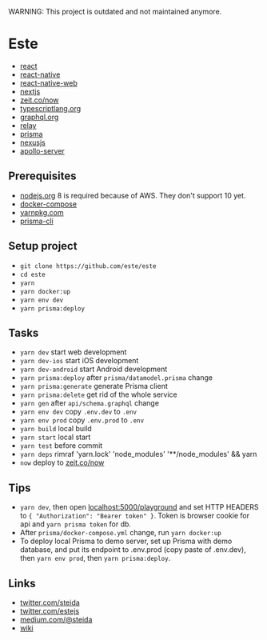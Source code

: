 WARNING: This project is outdated and not maintained anymore.

# Este

- [react](https://reactjs.org/)
- [react-native](https://facebook.github.io/react-native/)
- [react-native-web](https://github.com/necolas/react-native-web)
- [nextjs](https://nextjs.org/)
- [zeit.co/now](https://zeit.co/now)
- [typescriptlang.org](https://www.typescriptlang.org/)
- [graphql.org](https://graphql.org/)
- [relay](https://facebook.github.io/relay/)
- [prisma](https://www.prisma.io/)
- [nexusjs](https://nexus.js.org/)
- [apollo-server](https://www.apollographql.com/docs/apollo-server/)

## Prerequisites

- [nodejs.org](http://nodejs.org/) 8 is required because of AWS. They don't support 10 yet.
- [docker-compose](https://www.docker.com/products/docker-engine)
- [yarnpkg.com](https://yarnpkg.com/en/)
- [prisma-cli](https://www.prisma.io/docs/prisma-cli-and-configuration/using-the-prisma-cli-alx4/)

## Setup project

- `git clone https://github.com/este/este`
- `cd este`
- `yarn`
- `yarn docker:up`
- `yarn env dev`
- `yarn prisma:deploy`

## Tasks

- `yarn dev` start web development
- `yarn dev-ios` start iOS development
- `yarn dev-android` start Android development
- `yarn prisma:deploy` after `prisma/datamodel.prisma` change
- `yarn prisma:generate` generate Prisma client
- `yarn prisma:delete` get rid of the whole service
- `yarn gen` after `api/schema.graphql` change
- `yarn env dev` copy `.env.dev` to `.env`
- `yarn env prod` copy `.env.prod` to `.env`
- `yarn build` local build
- `yarn start` local start
- `yarn test` before commit
- `yarn deps` rimraf 'yarn.lock' 'node_modules' '\*\*/node_modules' && yarn
- `now` deploy to [zeit.co/now](https://zeit.co/now)

## Tips

- `yarn dev`, then open [localhost:5000/playground](http://localhost:5000/playground) and set HTTP HEADERS to `{ "Authorization": "Bearer token" }`. Token is browser cookie for api and `yarn prisma token` for db.
- After `prisma/docker-compose.yml` change, run `yarn docker:up`
- To deploy local Prisma to demo server, set up Prisma with demo database, and put its endpoint to .env.prod (copy paste of .env.dev), then `yarn env prod`, then `yarn prisma:deploy`.

## Links

- [twitter.com/steida](https://twitter.com/steida)
- [twitter.com/estejs](https://twitter.com/estejs)
- [medium.com/@steida](https://medium.com/@steida/)
- [wiki](https://github.com/este/este/wiki)

